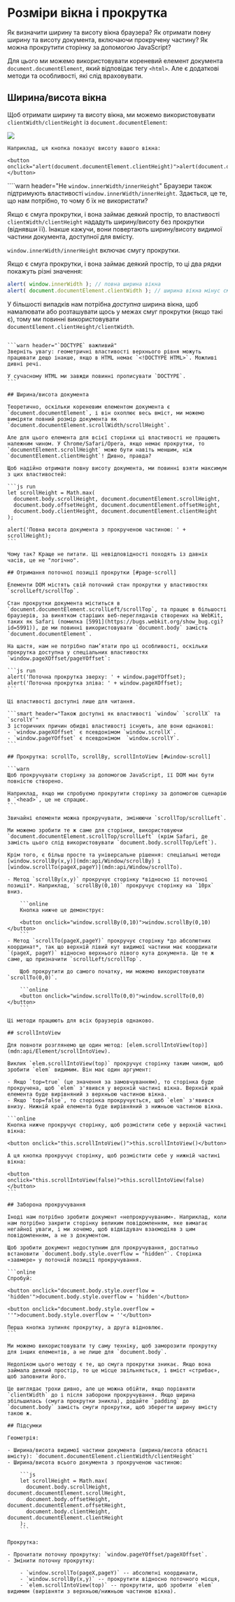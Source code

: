 # Розміри вікна і прокрутка

Як визначити ширину та висоту вікна браузера? Як отримати повну ширину та висоту документа, включаючи прокручену частину? Як можна прокрутити сторінку за допомогою JavaScript?

Для цього ми можемо використовувати кореневий елемент документа `document.documentElement`, який відповідає тегу `<html>`. Але є додаткові методи та особливості, які слід враховувати.

## Ширина/висота вікна

Щоб отримати ширину та висоту вікна, ми можемо використовувати `clientWidth/clientHeight` із `document.documentElement`:

![](document-client-width-height.svg)

```online
Наприклад, ця кнопка показує висоту вашого вікна:

<button onclick="alert(document.documentElement.clientHeight)">alert(document.documentElement.clientHeight)</button>
```

````warn header="Не `window.innerWidth/innerHeight`"
Браузери також підтримують властивості `window.innerWidth/innerHeight`. Здається, це те, що нам потрібно, то чому б їх не використати?

Якщо є смуга прокрутки, і вона займає деякий простір, то властивості `clientWidth/clientHeight` нададуть ширину/висоту без прокрутки (віднявши її). Інакше кажучи, вони повертають ширину/висоту видимої частини документа, доступної для вмісту.

`window.innerWidth/innerHeight` включає смугу прокрутки.

Якщо є смуга прокрутки, і вона займає деякий простір, то ці два рядки покажуть різні значення:
```js run
alert( window.innerWidth ); // повна ширина вікна
alert( document.documentElement.clientWidth ); // ширина вікна мінус смуга прокрутки
```

У більшості випадків нам потрібна *доступна* ширина вікна, щоб намалювати або розташувати щось у межах смуг прокрутки (якщо такі є), тому ми повинні використовувати `documentElement.clientHeight/clientWidth`.
````

```warn header="`DOCTYPE` важливий"
Зверніть увагу: геометричні властивості верхнього рівня можуть працювати дещо інакше, якщо в HTML немає `<!DOCTYPE HTML>`. Можливі дивні речі.

У сучасному HTML ми завжди повинні прописувати `DOCTYPE`.
```

## Ширина/висота документа

Теоретично, оскільки кореневим елементом документа є `document.documentElement`, і він охоплює весь вміст, ми можемо виміряти повний розмір документа як `document.documentElement.scrollWidth/scrollHeight`.

Але для цього елемента для всієї сторінки ці властивості не працюють належним чином. У Chrome/Safari/Opera, якщо немає прокрутки, то `documentElement.scrollHeight` може бути навіть меншим, ніж `documentElement.clientHeight`! Дивно, правда?

Щоб надійно отримати повну висоту документа, ми повинні взяти максимум з цих властивостей:

```js run
let scrollHeight = Math.max(
  document.body.scrollHeight, document.documentElement.scrollHeight,
  document.body.offsetHeight, document.documentElement.offsetHeight,
  document.body.clientHeight, document.documentElement.clientHeight
);

alert('Повна висота документа з прокрученою частиною: ' + scrollHeight);
```

Чому так? Краще не питати. Ці невідповідності походять із давніх часів, це не "логічно".

## Отримання поточної позиції прокрутки [#page-scroll]

Елементи DOM містять свій поточний стан прокрутки у властивостях `scrollLeft/scrollTop`.

Стан прокрутки документа міститься в `document.documentElement.scrollLeft/scrollTop`, та працює в більшості браузерів, за винятком старіших веб-переглядачів створених на WebKit, таких як Safari (помилка [5991](https://bugs.webkit.org/show_bug.cgi?id=5991)), де ми повинні використовувати `document.body` замість `document.documentElement`.

На щастя, нам не потрібно пам’ятати про ці особливості, оскільки прокрутка доступна у спеціальних властивостях `window.pageXOffset/pageYOffset`:

```js run
alert('Поточна прокрутка зверху: ' + window.pageYOffset);
alert('Поточна прокрутка зліва: ' + window.pageXOffset);
```

Ці властивості доступні лише для читання.

```smart header="Також доступні як властивості `window` `scrollX` та `scrollY`"
З історичних причин обидві властивості існують, але вони однакові:
- `window.pageXOffset` є псевдонімом `window.scrollX`.
- `window.pageYOffset` є псевдонімом  `window.scrollY`.
```

## Прокрутка: scrollTo, scrollBy, scrollIntoView [#window-scroll]

```warn
Щоб прокручувати сторінку за допомогою JavaScript, її DOM має бути повністю створено.

Наприклад, якщо ми спробуємо прокрутити сторінку за допомогою сценарію в `<head>`, це не спрацює.
```

Звичайні елементи можна прокручувати, змінюючи `scrollTop/scrollLeft`.

Ми можемо зробити те ж саме для сторінки, використовуючи `document.documentElement.scrollTop/scrollLeft` (крім Safari, де замість цього слід використовувати `document.body.scrollTop/Left`).

Крім того, є більш просте та універсальне рішення: спеціальні методи [window.scrollBy(x,y)](mdn:api/Window/scrollBy) і [window.scrollTo(pageX,pageY)](mdn:api/Window/scrollTo).

- Метод `scrollBy(x,y)` прокручує сторінку *відносно її поточної позиції*. Наприклад, `scrollBy(0,10)` прокручує сторінку на `10px` вниз.

    ```online
    Кнопка нижче це демонструє:

    <button onclick="window.scrollBy(0,10)">window.scrollBy(0,10)</button>
    ```
- Метод `scrollTo(pageX,pageY)` прокручує сторінку *до абсолютних координат*, так що верхній лівий кут видимої частини має координати `(pageX, pageY)` відносно верхнього лівого кута документа. Це те ж саме, що призначити `scrollLeft/scrollTop`.

    Щоб прокрутити до самого початку, ми можемо використовувати `scrollTo(0,0)`.

    ```online
    <button onclick="window.scrollTo(0,0)">window.scrollTo(0,0)</button>
    ```

Ці методи працюють для всіх браузерів однаково.

## scrollIntoView

Для повноти розглянемо ще один метод: [elem.scrollIntoView(top)](mdn:api/Element/scrollIntoView).

Виклик `elem.scrollIntoView(top)` прокручує сторінку таким чином, щоб зробити `elem` видимим. Він має один аргумент:

- Якщо `top=true` (це значення за замовчуванням), то сторінка буде прокручена, щоб `elem` з'явився у верхній частині вікна. Верхній край елемента буде вирівняний з верхньою частиною вікна.
- Якщо `top=false`, то сторінка прокручується, щоб `elem` з'явився внизу. Нижній край елемента буде вирівняний з нижньою частиною вікна.

```online
Кнопка нижче прокручує сторінку, щоб розмістити себе у верхній частині вікна:

<button onclick="this.scrollIntoView()">this.scrollIntoView()</button>

А ця кнопка прокручує сторінку, щоб розмістити себе у нижній частині вікна:

<button onclick="this.scrollIntoView(false)">this.scrollIntoView(false)</button>
```

## Заборона прокручування

Іноді нам потрібно зробити документ «непрокручуваним». Наприклад, коли нам потрібно закрити сторінку великим повідомленням, яке вимагає негайної уваги, і ми хочемо, щоб відвідувач взаємодіяв з цим повідомленням, а не з документом.

Щоб зробити документ недоступним для прокручування, достатньо встановити `document.body.style.overflow = "hidden"`. Сторінка «завмере» у поточній позиції прокручування.

```online
Спробуй:

<button onclick="document.body.style.overflow = 'hidden'">document.body.style.overflow = 'hidden'</button>

<button onclick="document.body.style.overflow = ''">document.body.style.overflow = ''</button>

Перша кнопка зупиняє прокрутку, а друга відновлює.
```

Ми можемо використовувати ту саму техніку, щоб заморозити прокрутку для інших елементів, а не лише для `document.body`.

Недоліком цього методу є те, що смуга прокрутки зникає. Якщо вона займала деякий простір, то це місце звільняється, і вміст «стрибає», щоб заповнити його.

Це виглядає трохи дивно, але це можна обійти, якщо порівняти `clientWidth` до і після заборони прокручування. Якщо ширина збільшилась (смуга прокрутки зникла), додайте `padding` до `document.body` замість смуги прокрутки, щоб зберегти ширину вмісту такою ж.

## Підсумки

Геометрія:

- Ширина/висота видимої частини документа (ширина/висота області вмісту): `document.documentElement.clientWidth/clientHeight`
- Ширина/висота всього документа з прокрученою частиною:

    ```js
    let scrollHeight = Math.max(
      document.body.scrollHeight, document.documentElement.scrollHeight,
      document.body.offsetHeight, document.documentElement.offsetHeight,
      document.body.clientHeight, document.documentElement.clientHeight
    );
    ```

Прокрутка:

- Прочитати поточну прокрутку: `window.pageYOffset/pageXOffset`.
- Змінити поточну прокрутку:

    - `window.scrollTo(pageX,pageY)` -- абсолютні координати,
    - `window.scrollBy(x,y)` -- прокрутити відносно поточного місця,
    - `elem.scrollIntoView(top)` -- прокрутити, щоб зробити `elem` видимим (вирівняти з верхньою/нижньою частиною вікна).
